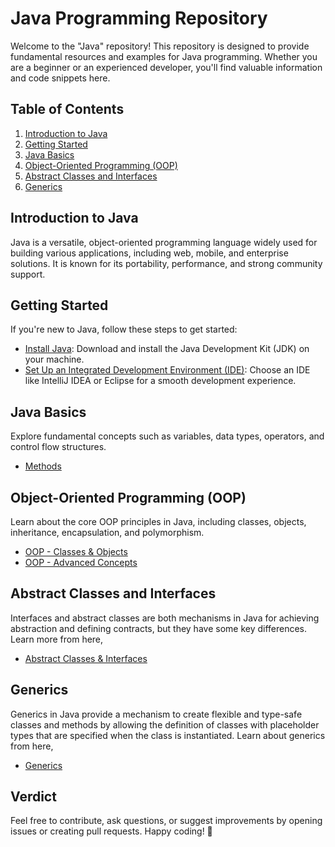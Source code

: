 # Java Programming Repository

Welcome to the "Java" repository! This repository is designed to provide fundamental resources and examples for Java programming. Whether you are a beginner or an experienced developer, you'll find valuable information and code snippets here.

## Table of Contents

1. [Introduction to Java](#introduction-to-java)
2. [Getting Started](#getting-started)
3. [Java Basics](#java-basics)
4. [Object-Oriented Programming (OOP)](#object-oriented-programming-oop)
4. [Abstract Classes and Interfaces](#abstract-classes-and-interfaces)
5. [Generics](#generics)

## Introduction to Java

Java is a versatile, object-oriented programming language widely used for building various applications, including web, mobile, and enterprise solutions. It is known for its portability, performance, and strong community support.

## Getting Started

If you're new to Java, follow these steps to get started:

- [Install Java](https://www.oracle.com/java/technologies/javase-downloads.html): Download and install the Java Development Kit (JDK) on your machine.
- [Set Up an Integrated Development Environment (IDE)](https://www.jetbrains.com/idea/download/): Choose an IDE like IntelliJ IDEA or Eclipse for a smooth development experience.

## Java Basics

Explore fundamental concepts such as variables, data types, operators, and control flow structures. 

- [Methods](/Methods/)

## Object-Oriented Programming (OOP)

Learn about the core OOP principles in Java, including classes, objects, inheritance, encapsulation, and polymorphism.

- [OOP - Classes & Objects](/OOP/)
- [OOP - Advanced Concepts](/OOPAdvancedConcepts/)

## Abstract Classes and Interfaces
Interfaces and abstract classes are both mechanisms in Java for achieving abstraction and defining contracts, but they have some key differences. Learn more from here,

- [Abstract Classes & Interfaces](/AbstractClassesAndInterfaces/)

## Generics

Generics in Java provide a mechanism to create flexible and type-safe classes and methods by allowing the definition of classes with placeholder types that are specified when the class is instantiated. Learn about generics from here,

- [Generics](/Generics/)


## Verdict
Feel free to contribute, ask questions, or suggest improvements by opening issues or creating pull requests. Happy coding! 🚀
